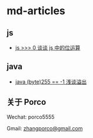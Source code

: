 # md-articles


## js
- [js >>> 0 谈谈 js 中的位运算](https://github.com/zhangporco/md-articles/blob/master/js/js%20%3E%3E%3E%200%20%E8%B0%88%E8%B0%88%20js%20%E4%B8%AD%E7%9A%84%E4%BD%8D%E8%BF%90%E7%AE%97.md)

## java
- [java (byte)255 == -1 浅谈溢出](https://github.com/zhangporco/md-articles/blob/master/java/java%20(byte)255%20%E6%B5%85%E8%B0%88%E6%BA%A2%E5%87%BA.md)


## 关于 Porco

Wechat: porco5555

Gmail:  zhangporco@gmail.com